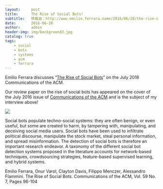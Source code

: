 ```yaml
---
layout:     post
title:      The Rise of Social Bots!
subtitle:   转载自：http://www.emilio.ferrara.name/2016/06/28/the-rise-of-social-bots/
date:       2016-06-28
author:     admin
header-img: img/background3.jpg
catalog: true
tags:
    - social
    - bots
    - systems
    - acm
    - ferrara
---
```


Emilio Ferrara discusses “[The Rise of Social Bots](http://cacm.acm.org/magazines/2016/7/204021)” on the July 2016 Communications of the ACM.


Our review paper on the rise of social bots has appeared on the cover of the July 2016 issue of [Communications of the ACM](http://cacm.acm.org/magazines/2016/7) and is the subject of my interview above!

[![](http://www.emilio.ferrara.name/wp-content/uploads/2016/06/Screen-Shot-2016-06-28-at-3.20.42-PM-224x300.png)
](http://cacm.acm.org/magazines/2016/7/204021-the-rise-of-social-bots/fulltext)

Social bots populate techno-social systems: they are often benign, or even useful, but some are created to harm, by tampering with, manipulating, and deceiving social media users. Social bots have been used to infiltrate political discourse, manipulate the stock market, steal personal information, and spread misinformation. The detection of social bots is therefore an important research endeavor. A taxonomy of the different social bot detection systems proposed in the literature accounts for network-based techniques, crowdsourcing strategies, feature-based supervised learning, and hybrid systems.

Emilio Ferrara, Onur Varol, Clayton Davis, Filippo Menczer, Alessandro Flammini. The Rise of Social Bots. Communications of the ACM, Vol. 59 No. 7, Pages 96-104
